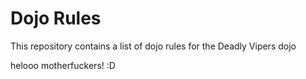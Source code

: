 Dojo Rules
==========

This repository contains a list of dojo rules for the Deadly Vipers dojo

helooo motherfuckers! :D

